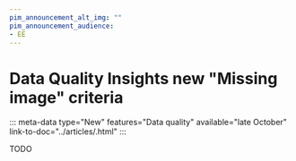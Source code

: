 ```yaml
---
pim_announcement_alt_img: ""
pim_announcement_audience:
- EE
---
```


# Data Quality Insights new "Missing image" criteria
::: meta-data type="New" features="Data quality" available="late October" link-to-doc="../articles/.html"
:::

TODO
